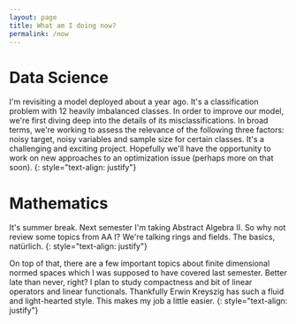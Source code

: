 ```yaml
---
layout: page
title: What am I doing now?
permalink: /now
---
```


# Data Science

I'm revisiting a model deployed about a year ago. It's a classification problem with 12 heavily imbalanced classes. In order to improve our model, we're first diving deep into the details of its misclassifications. In broad terms, we're working to assess the relevance of the following three factors: noisy target, noisy variables and sample size for certain classes. It's a challenging and exciting project. Hopefully we'll have the opportunity to work on new approaches to an optimization issue (perhaps more on that soon).
{: style="text-align: justify"}


# Mathematics

It's summer break. Next semester I'm taking Abstract Algebra II. So why not review some topics from AA I? We're talking rings and fields. The basics, natürlich.
{: style="text-align: justify"}

On top of that, there are a few important topics about finite dimensional normed spaces which I was supposed to have covered last semester. Better late than never, right? I plan to study compactness and bit of linear operators and linear functionals. Thankfully Erwin Kreyszig has such a fluid and light-hearted style. This makes my job a little easier.
{: style="text-align: justify"}
